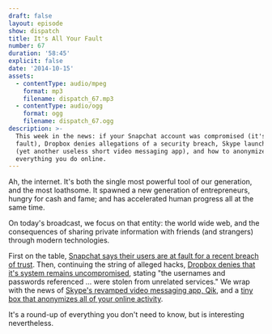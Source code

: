 ```yaml
---
draft: false
layout: episode
show: dispatch
title: It's All Your Fault
number: 67
duration: '58:45'
explicit: false
date: '2014-10-15'
assets:
  - contentType: audio/mpeg
    format: mp3
    filename: dispatch_67.mp3
  - contentType: audio/ogg
    format: ogg
    filename: dispatch_67.ogg
description: >-
  This week in the news: if your Snapchat account was compromised (it's your
  fault), Dropbox denies allegations of a security breach, Skype launches Qik
  (yet another useless short video messaging app), and how to anonymize
  everything you do online.
---
```

Ah, the internet. It's both the single most powerful tool of our generation, and the most loathsome. It spawned a new generation of entrepreneurs, hungry for cash and fame; and has accelerated human progress all at the same time.

On today's broadcast, we focus on that entity: the world wide web, and the consequences of sharing private information with friends (and strangers) through modern technologies.

First on the table, [Snapchat says their users are at fault for a recent breach of trust](http://wired.com/2014/10/the-snappening-is-not-your-fault/). Then, continuing the string of alleged hacks, [Dropbox denies that it's system remains uncompromised](https://blog.dropbox.com/2014/10/dropbox-wasnt-hacked/), stating "the usernames and passwords referenced ... were stolen from unrelated services." We wrap with the news of [Skype's revamped video messaging app, Qik](http://arstechnica.com/gadgets/2014/10/skype-jumps-on-the-short-message-bandwagon-with-qik-video-messenger/), and a [tiny box that anonymizes all of your online activity](http://wired.com/2014/10/tiny-box-can-anonymize-everything-online/).

It's a round-up of everything you don't need to know, but is interesting nevertheless.